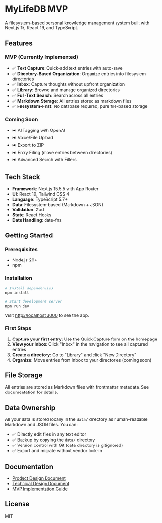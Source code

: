 # MyLifeDB MVP

A filesystem-based personal knowledge management system built with Next.js 15, React 19, and TypeScript.

## Features

### MVP (Currently Implemented)

- ✅ **Text Capture**: Quick-add text entries with auto-save
- ✅ **Directory-Based Organization**: Organize entries into filesystem directories
- ✅ **Inbox**: Capture thoughts without upfront organization
- ✅ **Library**: Browse and manage organized directories
- ✅ **Full-Text Search**: Search across all entries
- ✅ **Markdown Storage**: All entries stored as markdown files
- ✅ **Filesystem-First**: No database required, pure file-based storage

### Coming Soon

- ⏭️ AI Tagging with OpenAI
- ⏭️ Voice/File Upload
- ⏭️ Export to ZIP
- ⏭️ Entry Filing (move entries between directories)
- ⏭️ Advanced Search with Filters

## Tech Stack

- **Framework**: Next.js 15.5.5 with App Router
- **UI**: React 19, Tailwind CSS 4
- **Language**: TypeScript 5.7+
- **Data**: Filesystem-based (Markdown + JSON)
- **Validation**: Zod
- **State**: React Hooks
- **Date Handling**: date-fns

## Getting Started

### Prerequisites

- Node.js 20+
- npm

### Installation

```bash
# Install dependencies
npm install

# Start development server
npm run dev
```

Visit [http://localhost:3000](http://localhost:3000) to see the app.

### First Steps

1. **Capture your first entry**: Use the Quick Capture form on the homepage
2. **View your Inbox**: Click "Inbox" in the navigation to see all captured entries
3. **Create a directory**: Go to "Library" and click "New Directory"
4. **Organize**: Move entries from Inbox to your directories (coming soon)

## File Storage

All entries are stored as Markdown files with frontmatter metadata. See documentation for details.

## Data Ownership

All your data is stored locally in the `data/` directory as human-readable Markdown and JSON files. You can:

- ✅ Directly edit files in any text editor
- ✅ Backup by copying the `data/` directory
- ✅ Version control with Git (data directory is gitignored)
- ✅ Export and migrate without vendor lock-in

## Documentation

- [Product Design Document](./docs/product-design.md)
- [Technical Design Document](./docs/tech-design.md)
- [MVP Implementation Guide](./docs/mvp.md)

## License

MIT
